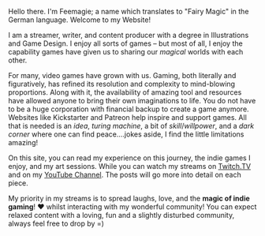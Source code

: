 Hello there. I'm Feemagie; a name which translates to "Fairy Magic" in the German language. Welcome to my Website!

I am a streamer, writer, and content producer with a degree in Illustrations and Game Design. I enjoy all sorts of games – but most of all, I enjoy the capability games have given us to sharing our *magical* worlds with each other. 

For many, video games have grown with us. Gaming, both literally and figuratively, has refined its resolution and complexity to mind-blowing proportions. Along with it, the availability of amazing tool and resources have allowed anyone to bring their own imaginations to life. You do not have to be a huge corporation with financial backup to create a game anymore. Websites like Kickstarter and Patreon help inspire and support games. All that is needed is an *idea*, *turing machine*, a bit of *skill*/*willpower*, and a *dark corner* where one can find peace….jokes aside, I find the little limitations amazing!

On this site, you can read my experience on this journey, the indie games I enjoy, and my art sessions. While you can watch my streams on [Twitch.TV](https://www.twitch.tv/feemagie) and on my [YouTube Channel](https://www.youtube.com/channel/UCCMUeXZV1ErWasw2qEG8TfA). The posts will go more into detail on each piece.

My priority in my streams is to spread laughs, love, and the **magic of indie gaming**! ❤ whilst interacting with my wonderful community! You can expect relaxed content with a loving, fun and a slightly disturbed community, always feel free to drop by =)